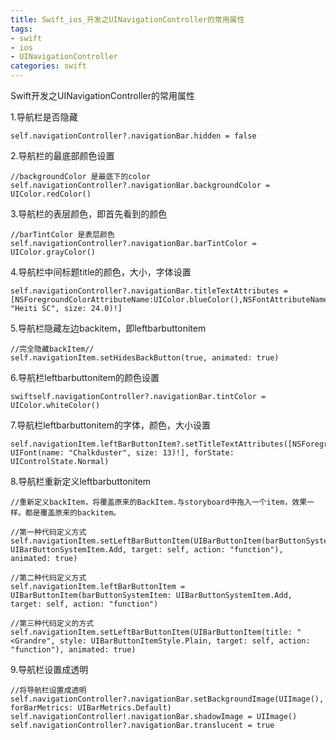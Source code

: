 ```yaml
---
title: Swift_ios_开发之UINavigationController的常用属性
tags: 
- swift
- ios
- UINavigationController
categories: swift
---
```


Swift开发之UINavigationController的常用属性

1.导航栏是否隐藏

```
self.navigationController?.navigationBar.hidden = false
```

2.导航栏的最底部颜色设置

```
//backgroundColor 是最底下的color 
self.navigationController?.navigationBar.backgroundColor = UIColor.redColor()
```

3.导航栏的表层颜色，即首先看到的颜色

```
//barTintColor 是表层颜色
self.navigationController?.navigationBar.barTintColor = UIColor.grayColor()
```

4.导航栏中间标题title的颜色，大小，字体设置

```
self.navigationController?.navigationBar.titleTextAttributes = [NSForegroundColorAttributeName:UIColor.blueColor(),NSFontAttributeName:UIFont(name: "Heiti SC", size: 24.0)!]
```

5.导航栏隐藏左边backitem，即leftbarbuttonitem

```
//完全隐藏backItem//
self.navigationItem.setHidesBackButton(true, animated: true)
```

6.导航栏leftbarbuttonitem的颜色设置

```
swiftself.navigationController?.navigationBar.tintColor = UIColor.whiteColor()
```
7.导航栏leftbarbuttonitem的字体，颜色，大小设置

```
self.navigationItem.leftBarButtonItem?.setTitleTextAttributes([NSForegroundColorAttributeName:UIColor.blueColor(),NSFontAttributeName: UIFont(name: "Chalkduster", size: 13)!], forState: UIControlState.Normal)
```
8.导航栏重新定义leftbarbuttonitem

```
//重新定义backItem，将覆盖原来的BackItem.与storyboard中拖入一个item，效果一样。都是覆盖原来的backitem。

//第一种代码定义方式
self.navigationItem.setLeftBarButtonItem(UIBarButtonItem(barButtonSystemItem: UIBarButtonSystemItem.Add, target: self, action: "function"), animated: true)

//第二种代码定义方式 
self.navigationItem.leftBarButtonItem = UIBarButtonItem(barButtonSystemItem: UIBarButtonSystemItem.Add, target: self, action: "function")

//第三种代码定义的方式
self.navigationItem.setLeftBarButtonItem(UIBarButtonItem(title: "<Grandre", style: UIBarButtonItemStyle.Plain, target: self, action: "function"), animated: true)

```

9.导航栏设置成透明

```
//将导航栏设置成透明
self.navigationController?.navigationBar.setBackgroundImage(UIImage(), forBarMetrics: UIBarMetrics.Default)
self.navigationController!.navigationBar.shadowImage = UIImage()
self.navigationController?.navigationBar.translucent = true
```